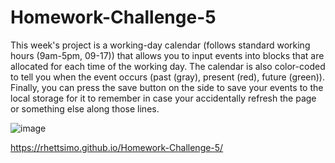 # Homework-Challenge-5

This week's project is a working-day calendar (follows standard working hours (9am-5pm, 09-17)) that allows you to input events into blocks that are allocated for each time of the working day. The calendar is also color-coded to tell you when the event occurs (past (gray), present (red), future (green)). Finally, you can press the save button on the side to save your events to the local storage for it to remember in case your accidentally refresh the page or something else along those lines.

![image](https://user-images.githubusercontent.com/127440917/232896871-8c27adf8-0a73-4c31-b116-c857fba8f724.png)

https://rhettsimo.github.io/Homework-Challenge-5/
